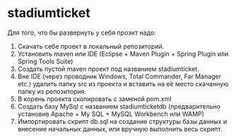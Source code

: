 stadiumticket
=============
Для того, что бы развернуть у себя проэкт надо:

1. Скачать себе проект в локальный репозиторий.
2. Установить maven или IDE (Eclipse + Maven Plugin + Spring Plugin или Spring Tools Suite)
3. Создать пустой maven проект под названием stadiumticket.
4. Вне IDE (через проводник Windows, Total Commander, Far Manager etc.) удалить папку src из проекта и вставить на её место скачанную папку из репозитория.
5. В корень проекта скопировать с заменой pom.xml
6. Создать базу MySql с названием stadiumticketdb (предварительно установив Apache + My SQL + MySQL Workbench или WAMP)
7. Импортировать скрипт db.sql на создание структуры базы данных и внесение начальных данных, или вручную выполнить весь скрипт.


